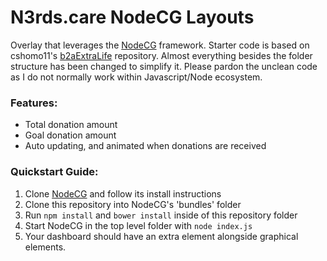 # N3rds.care NodeCG Layouts

Overlay that leverages the [NodeCG](http://github.com/nodecg/nodecg) framework.
Starter code is based on cshomo11's [b2aExtraLife](https://github.com/cshomo11/b2aExtraLife/) repository.
Almost everything besides the folder structure has been changed to simplify it.
Please pardon the unclean code as I do not normally work within Javascript/Node ecosystem.


### Features:
- Total donation amount
- Goal donation amount
- Auto updating, and animated when donations are received



### Quickstart Guide:

1. Clone [NodeCG](http://nodecg.com/) and follow its install instructions
2. Clone this repository into NodeCG's 'bundles' folder
3. Run `npm install` and `bower install` inside of this repository folder
4. Start NodeCG in the top level folder with `node index.js`
5. Your dashboard should have an extra element alongside graphical elements. 

